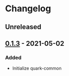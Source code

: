 # Changelog

## Unreleased

## [0.1.3] - 2021-05-02
### Added
- Initialize quark-common

[Unreleased]: https://github.com/coditory/quark-common/compare/v0.1.3...HEAD
[0.1.3]: https://github.com/coditory/quark-common/releases/tag/v0.1.3
